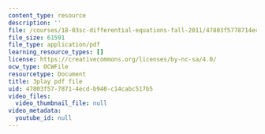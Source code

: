 ```yaml
---
content_type: resource
description: ''
file: /courses/18-03sc-differential-equations-fall-2011/47803f5778714ecdb940c14cabc517b5_vP-oRQqmeg4.pdf
file_size: 61591
file_type: application/pdf
learning_resource_types: []
license: https://creativecommons.org/licenses/by-nc-sa/4.0/
ocw_type: OCWFile
resourcetype: Document
title: 3play pdf file
uid: 47803f57-7871-4ecd-b940-c14cabc517b5
video_files:
  video_thumbnail_file: null
video_metadata:
  youtube_id: null
---
```

